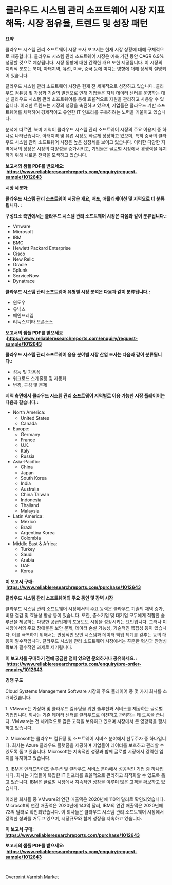 <p><h1>클라우드 시스템 관리 소프트웨어 시장 지표 해독: 시장 점유율, 트렌드 및 성장 패턴</h1></p><p><strong>요약</strong></p>
<p><p>클라우드 시스템 관리 소프트웨어 시장 조사 보고서는 현재 시장 상황에 대해 구체적으로 제공합니다.  클라우드 시스템 관리 소프트웨어 시장은 예측 기간 동안 CAGR 6.9% 성장할 것으로 예상됩니다. 시장 동향에 대한 간략한 개요 또한 제공됩니다. 이 시장의 지리적 분포는 북미, 아태지역, 유럽, 미국, 중국 등에 미치는 영향에 대해 상세히 설명되어 있습니다.</p><p>클라우드 시스템 관리 소프트웨어 시장은 현재 전 세계적으로 성장하고 있습니다. 클라우드 컴퓨팅 및 가상화 기술의 발전으로 인해 기업들은 자체 데이터 센터를 운영하는 대신 클라우드 시스템 관리 소프트웨어를 통해 효율적으로 자원을 관리하고 사용할 수 있습니다. 이러한 트렌드는 시장의 성장을 촉진하고 있으며, 기업들은 클라우드 기반 소프트웨어를 채택하여 경제적이고 유연한 IT 인프라를 구축하려는 노력을 기울이고 있습니다.</p><p>분석에 따르면, 북미 지역이 클라우드 시스템 관리 소프트웨어 시장의 주요 이용지 중 하나로 나타났습니다. 아태지역 및 유럽 시장도 빠르게 성장하고 있으며, 특히 중국의 클라우드 시스템 관리 소프트웨어 시장은 높은 성장세를 보이고 있습니다. 이러한 다양한 지역에서의 성장은 시장의 다양성을 증가시키고, 기업들은 글로벌 시장에서 경쟁력을 유지하기 위해 새로운 전략을 모색하고 있습니다.</p></p>
<p><strong>보고서의 샘플 PDF를 받으세요: &nbsp;<a href="https://www.reliableresearchreports.com/enquiry/request-sample/1012643">https://www.reliableresearchreports.com/enquiry/request-sample/1012643</a></strong></p>
<p><strong>시장 세분화:</strong></p>
<p><strong> 클라우드 시스템 관리 소프트웨어 시장은 개요, 배포, 애플리케이션 및 지역으로 더 분류됩니다. :</strong></p>
<p><strong>구성요소 측면에서는 클라우드 시스템 관리 소프트웨어 시장은 다음과 같이 분류됩니다.:</strong></p>
<p><ul><li>Vmware</li><li>Microsoft</li><li>IBM</li><li>BMC</li><li>Hewlett Packard Enterprise</li><li>Cisco</li><li>New Relic</li><li>Oracle</li><li>Splunk</li><li>ServiceNow</li><li>Dynatrace</li></ul></p>
<p><strong> 클라우드 시스템 관리 소프트웨어 유형별 시장 분석은 다음과 같이 분류됩니다.:</strong></p>
<p><ul><li>윈도우</li><li>유닉스</li><li>메인프레임</li><li>리눅스/기타 오픈소스</li></ul></p>
<p><strong>보고서의 샘플 PDF를 받으세요 :<a href="https://www.reliableresearchreports.com/enquiry/request-sample/1012643">https://www.reliableresearchreports.com/enquiry/request-sample/1012643</a></strong></p>
<p><strong> 클라우드 시스템 관리 소프트웨어 응용 분야별 시장 산업 조사는 다음과 같이 분류됩니다.:</strong></p>
<p><ul><li>성능 및 가용성</li><li>워크로드 스케줄링 및 자동화</li><li>변경, 구성 및 문제</li></ul></p>
<p><strong>지역 측면에서 클라우드 시스템 관리 소프트웨어 지역별로 이용 가능한 시장 플레이어는 다음과 같습니다.:</strong></p>
<p><ul>
    <li>
        North America:
        <ul>
            <li>United States</li>
            <li>Canada</li>
        </ul>
    </li>
    <li>
        Europe:
        <ul>
            <li>Germany</li>
            <li>France</li>
            <li>U.K.</li>
            <li>Italy</li>
            <li>Russia</li>
        </ul>
    </li>
    <li>
        Asia-Pacific:
        <ul>
            <li>China</li>
            <li>Japan</li>
            <li>South Korea</li>
            <li>India</li>
            <li>Australia</li>
            <li>China Taiwan</li>
            <li>Indonesia</li>
            <li>Thailand</li>
            <li>Malaysia</li>
        </ul>
    </li>
    <li>
        Latin America:
        <ul>
            <li>Mexico</li>
            <li>Brazil</li>
            <li>Argentina Korea</li>
            <li>Colombia</li>
        </ul>
    </li>
    <li>
        Middle East & Africa:
        <ul>
            <li>Turkey</li>
            <li>Saudi</li>
            <li>Arabia</li>
            <li>UAE</li>
            <li>Korea</li>
        </ul>
    </li>
    </ul></p>
<p><strong>이 보고서 구매: &nbsp;<a href="https://www.reliableresearchreports.com/purchase/1012643">https://www.reliableresearchreports.com/purchase/1012643</a></strong></p>
<p><strong>클라우드 시스템 관리 소프트웨어의 주요 동인 및 장벽 시장</strong></p>
<p><p>클라우드 시스템 관리 소프트웨어 시장에서의 주요 동력은 클라우드 기술의 채택 증가, 비용 절감 및 효율성 향상 등이 있습니다. 또한, 중소기업 및 대기업 모두에게 적합한 솔루션을 제공하는 다양한 공급업체의 포용도도 시장을 성장시키는 요인입니다. 그러나 이 시장에서의 주요 장애물은 보안 문제, 데이터 손실 가능성, 기술적인 복잡성 등이 있습니다. 이를 극복하기 위해서는 안정적인 보안 시스템과 데이터 백업 체계를 갖추는 등의 대응이 필수적입니다. 클라우드 시스템 관리 소프트웨어 시장에서는 꾸준한 혁신과 안정성 확보가 필수적인 과제로 제기됩니다.</p></p>
<p><strong>이 보고서를 구매하기 전에 궁금한 점이 있으면 문의하거나 공유하세요.: &nbsp;<a href="https://www.reliableresearchreports.com/enquiry/pre-order-enquiry/1012643">https://www.reliableresearchreports.com/enquiry/pre-order-enquiry/1012643</a></strong></p>
<p><strong>경쟁 구도</strong></p>
<p><p>Cloud Systems Management Software 시장의 주요 플레이어 중 몇 가지 회사를 소개하겠습니다.</p><p>1. VMware는 가상화 및 클라우드 컴퓨팅을 위한 솔루션과 서비스를 제공하는 글로벌 기업입니다. 회사는 기존 데이터 센터를 클라우드로 이전하고 관리하는 데 도움을 줍니다. VMware는 전 세계적으로 많은 고객을 보유하고 있으며 시장에서 큰 영향력을 행사하고 있습니다.</p><p>2. Microsoft는 클라우드 컴퓨팅 및 소프트웨어 서비스 분야에서 선두주자 중 하나입니다. 회사는 Azure 클라우드 플랫폼을 제공하며 기업들이 데이터를 보호하고 관리할 수 있도록 돕고 있습니다. Microsoft는 지속적인 성장과 함께 글로벌 시장에서 강력한 입지를 유지하고 있습니다.</p><p>3. IBM은 엔터프라이즈 솔루션 및 클라우드 서비스 분야에서 성공적인 기업 중 하나입니다. 회사는 기업들이 복잡한 IT 인프라를 효율적으로 관리하고 최적화할 수 있도록 돕고 있습니다. IBM은 글로벌 시장에서 지속적인 성장을 이루며 많은 고객을 확보하고 있습니다.</p><p>이러한 회사들 중 VMware의 연간 매출액은 2020년에 110억 달러로 확인되었습니다. Microsoft의 연간 매출액은 2020년에 143억 달러, IBM의 연간 매출액은 2020년에 73억 달러로 확인되었습니다. 이 회사들은 클라우드 시스템 관리 소프트웨어 시장에서 강력한 성과를 거두고 있으며, 시장규모와 함께 성장을 지속하고 있습니다.</p></p>
<p><strong>이 보고서 구매: &nbsp; <a href="https://www.reliableresearchreports.com/purchase/1012643">https://www.reliableresearchreports.com/purchase/1012643</a></strong></p>
<p><strong>보고서의 샘플 PDF를 받으세요: &nbsp;<a href="https://www.reliableresearchreports.com/enquiry/request-sample/1012643">https://www.reliableresearchreports.com/enquiry/request-sample/1012643</a></strong><strong></strong></p>
<p>&nbsp;</p>
<p><p><a href="https://invited-way-688.notion.site/Overprint-Varnish-Market-Centers-on-Aspects-such-as-Market-Growth-Market-Share-Market-Opportunity--6faeb9c285c14e9a8836b94e6a915509">Overprint Varnish Market</a></p></p>